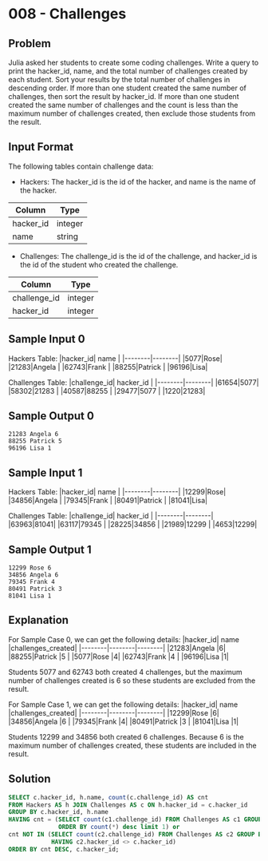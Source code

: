 # 008 - Challenges
## Problem

Julia asked her students to create some coding challenges. Write a query to print the hacker_id, name, and the total number of challenges created by each student. 
Sort your results by the total number of challenges in descending order. If more than one student created the same number of challenges, then sort the result by hacker_id. 
If more than one student created the same number of challenges and the count is less than the maximum number of challenges created, then exclude those students from the result.

## Input Format
The following tables contain challenge data:
- Hackers: The hacker_id is the id of the hacker, and name is the name of the hacker.

| Column | Type    |
|--------|---------|
| hacker_id | integer |
| name	| string |

- Challenges: The challenge_id is the id of the challenge, and hacker_id is the id of the student who created the challenge.

| Column | Type    |
|--------|---------|
| challenge_id	| integer |
| hacker_id | integer |

## Sample Input 0

Hackers Table:
|hacker_id| name |
|--------|--------|
|5077|Rose|
|21283|Angela |
|62743|Frank |
|88255|Patrick |
|96196|Lisa|

Challenges Table:
|challenge_id| hacker_id |
|--------|--------|
|61654|5077|
|58302|21283 |
|40587|88255 |
|29477|5077 |
|1220|21283|

## Sample Output 0

```
21283 Angela 6
88255 Patrick 5
96196 Lisa 1
```

## Sample Input 1

Hackers Table:
|hacker_id| name |
|--------|--------|
|12299|Rose|
|34856|Angela |
|79345|Frank |
|80491|Patrick |
|81041|Lisa|

Challenges Table:
|challenge_id| hacker_id |
|--------|--------|
|63963|81041|
|63117|79345 |
|28225|34856 |
|21989|12299 |
|4653|12299|

## Sample Output 1

```
12299 Rose 6
34856 Angela 6
79345 Frank 4
80491 Patrick 3
81041 Lisa 1
```

## Explanation

For Sample Case 0, we can get the following details:
|hacker_id| name |challenges_created| 
|--------|--------|--------|
|21283|Angela |6|
|88255|Patrick |5 |
|5077|Rose |4|
|62743|Frank |4 |
|96196|Lisa |1|

Students 5077 and 62743 both created 4 challenges, but the maximum number of challenges created is 6 so these students are excluded from the result.

For Sample Case 1, we can get the following details:
|hacker_id| name |challenges_created| 
|--------|--------|--------|
|12299|Rose |6|
|34856|Angela |6 |
|79345|Frank |4|
|80491|Patrick |3 |
|81041|Lisa |1|

Students 12299 and 34856 both created 6 challenges. Because 6 is the maximum number of challenges created, these students are included in the result.

## Solution
```sql
SELECT c.hacker_id, h.name, count(c.challenge_id) AS cnt 
FROM Hackers AS h JOIN Challenges AS c ON h.hacker_id = c.hacker_id
GROUP BY c.hacker_id, h.name 
HAVING cnt = (SELECT count(c1.challenge_id) FROM Challenges AS c1 GROUP BY c1.hacker_id 
              ORDER BY count(*) desc limit 1) or
cnt NOT IN (SELECT count(c2.challenge_id) FROM Challenges AS c2 GROUP BY c2.hacker_id 
            HAVING c2.hacker_id <> c.hacker_id)
ORDER BY cnt DESC, c.hacker_id;
```
